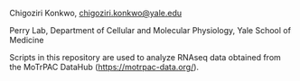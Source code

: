 Chigoziri Konkwo, chigoziri.konkwo@yale.edu

Perry Lab, Department of Cellular and Molecular Physiology, Yale School of Medicine

Scripts in this repository are used to analyze RNAseq data obtained from the MoTrPAC DataHub (https://motrpac-data.org/).
